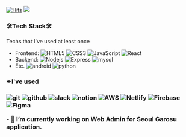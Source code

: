 [![Hits](https://hits.seeyoufarm.com/api/count/incr/badge.svg?url=https%3A%2F%2Fgithub.com%2FhyojinLee-git%2Fhit-counter&count_bg=%2379C83D&title_bg=%23555555&icon=&icon_color=%23E7E7E7&title=hits&edge_flat=false)](https://hits.seeyoufarm.com)
<img src="http://mazassumnida.wtf/api/v2/generate_badge?boj=splato88"/>

<h3 border-bottom="none">🛠Tech Stack🛠</h3>
<p>
  Techs that I've used at least once
</p>
  <ul>
    <li>
      Frontend: <img alt="HTML5" src="https://img.shields.io/badge/-html-%23E34F26?logo=HTML5&logoColor=white"/>
      <img alt="CSS3" src="https://img.shields.io/badge/-css-%231572B6?logo=CSS3&logoColor=white"/>
      <img alt="JavaScript" src="https://img.shields.io/badge/-JavaScript-%23F7DF1E?logo=JavaScript&logoColor=white"/>
      <img alt="React" src="https://img.shields.io/badge/-React-%2361DAFB?logo=React&logoColor=white"/>
    </li>
  <li>
    Backend:
    <img alt="Nodejs" src="https://img.shields.io/badge/-Nodejs-%23339933?logo=Node.js&logoColor=white"/>
    <img alt="Express" src="https://img.shields.io/badge/-Express-%23000000?logo=Express&logoColor=white"/>
    <img alt="mysql" src="https://img.shields.io/badge/-mysql-%234479A1?logo=MySQL&logoColor=white"/>
  </li>
  <li>
    Etc.
    <img alt="android" src="https://img.shields.io/badge/-android-green?logo=android&logoColor=white"/>
    <img alt="python" src="https://img.shields.io/badge/-Python-%233776AB?logo=Python&logoColor=white"/>
  </li>
 </ul>

<h3 border-bottom="none">✒I've used<h3>
<p>
  <img alt="git" src="https://img.shields.io/badge/-git-%23F05032?logo=git&logoColor=white">
  <img alt="github" src="https://img.shields.io/badge/-github-%23181717?logo=GitHub&logoColor=white"/>
  <img alt="slack" src="https://img.shields.io/badge/-slack-%234A154B?logo=Slack&logoColor=white"/>
  <img alt="notion" src="https://img.shields.io/badge/-Notion-%23000000?logo=Notion&logoColor=white"/>
  <img alt=" AWS" src="https://img.shields.io/badge/-AWS-%23232F3E?logo=Amazon%20AWS&logoColor=white"/>
  <img alt=" Netlify" src="https://img.shields.io/badge/-Netlify-%2300C7B7?logo=Netlify&logoColor=white"/>
  <img alt=" Firebase" src="https://img.shields.io/badge/-Firebase-%23FFCA28?logo=Firebase&logoColor=black"/>
  <img alt="Figma" src="https://img.shields.io/badge/-Figma-%23F24E1E?logo=Figma&logoColor=white"/>
</p>
  - 🔭 I’m currently working on Web Admin for Seoul Garosu application.



<!--
**hyojinLee-git/hyojinLee-git** is a ✨ _special_ ✨ repository because its `README.md` (this file) appears on your GitHub profile.

Here are some ideas to get you started:

- 🔭 I’m currently working on ...
- 🌱 I’m currently learning ...
- 👯 I’m looking to collaborate on ...
- 🤔 I’m looking for help with ...
- 💬 Ask me about ...
- 📫 How to reach me: ...
- 😄 Pronouns: ...
- ⚡ Fun fact: ...
  -->
